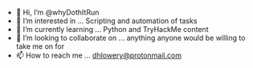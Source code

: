 - 👋 Hi, I’m @whyDothItRun
- 👀 I’m interested in ... Scripting and automation of tasks
- 🌱 I’m currently learning ... Python and TryHackMe content
- 💞️ I’m looking to collaborate on ... anything anyone would be willing to take me on for 
- 📫 How to reach me ... dhlowery@protonmail.com
 
<!---
whyDothItRun/whyDothItRun is a ✨ special ✨ repository because its `README.md` (this file) appears on your GitHub profile.
You can click the Preview link to take a look at your changes.
--->
